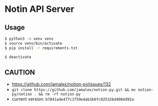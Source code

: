 # Notin API Server

## Usage

```sh
$ python3 -m venv venv
$ source venv/bin/activate
$ pip install -r requirements.txt

$ deactivate
```

## CAUTION

* https://github.com/jamalex/notion-py/issues/132  
* `git clone https://github.com/jamalex/notion-py.git && mv notion-py/notion . && rm -rf notion-py`
* current version: `b7041ade477c1f59edab1b6fc025326d406dd92a`
